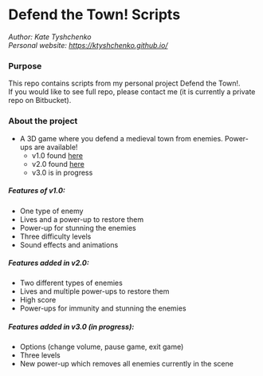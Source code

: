 # Defend the Town! Scripts
_Author: Kate Tyshchenko_  
_Personal website: https://ktyshchenko.github.io/_

### Purpose
This repo contains scripts from my personal project Defend the Town!.  
If you would like to see full repo, please contact me (it is currently a private repo on Bitbucket).  

### About the project
- A 3D game where you defend a medieval town from enemies. Power-ups are available!
  - v1.0 found [here](https://connect.unity.com/mg/other/defend-the-town)
  - v2.0 found [here](https://connect.unity.com/mg/other/defend-the-town-v2-0) 
  - v3.0 is in progress

##### Features of v1.0:
- One type of enemy
- Lives and a power-up to restore them
- Power-up for stunning the enemies
- Three difficulty levels
- Sound effects and animations

##### Features added in v2.0:
- Two different types of enemies
- Lives and multiple power-ups to restore them
- High score
- Power-ups for immunity and stunning the enemies  

##### Features added in v3.0 (in progress):
- Options (change volume, pause game, exit game)
- Three levels
- New power-up which removes all enemies currently in the scene
